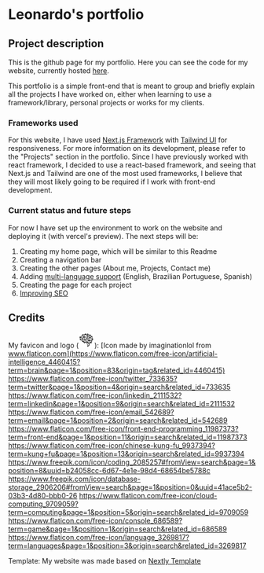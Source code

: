 # Leonardo's portfolio

## Project description
This is the github page for my portfolio. Here you can see the code for my website, currently hosted [here](https://portfolio-leo-three.vercel.app).

This portfolio is a simple front-end that is meant to group and briefly explain all the projects I have worked on, either when learning to use a framework/library, personal projects or works for my clients.

### Frameworks used
For this website, I have used [Next.js Framework](https://nextjs.org/) with [Tailwind UI](https://tailwindui.com) for responsiveness. For more information on its development, please refer to the "Projects" section in the portfolio. Since I have previously worked with react framework, I decided to use a react-based framework, and seeing that Next.js and Tailwind are one of the most used frameworks, I believe that they will most likely going to be required if I work with front-end development.

### Current status and future steps
For now I have set up the environment to work on the website and deploying it (with vercel's preview). 
The next steps will be:
1. Creating my home page, which will be similar to this Readme
2. Creating a navigation bar
3. Creating the other pages (About me, Projects, Contact me)
4. Adding [multi-language support](https://locize.com/blog/next-13-app-dir-i18n/) (English, Brazilian Portuguese, Spanish)
5. Creating the page for each project
6. [Improving SEO](https://nextjs.org/learn/seo/introduction-to-seo)

## Credits

My favicon and logo (![Neural network that looks like a brain](/public/favicon.ico)):
[Icon made by imaginationlol from www.flaticon.com](https://www.flaticon.com/free-icon/artificial-intelligence_4460415?term=brain&page=1&position=83&origin=tag&related_id=4460415)
https://www.flaticon.com/free-icon/twitter_733635?term=twitter&page=1&position=4&origin=search&related_id=733635
https://www.flaticon.com/free-icon/linkedin_2111532?term=linkedin&page=1&position=9&origin=search&related_id=2111532
https://www.flaticon.com/free-icon/email_542689?term=email&page=1&position=2&origin=search&related_id=542689
https://www.flaticon.com/free-icon/front-end-programming_11987373?term=front-end&page=1&position=11&origin=search&related_id=11987373
https://www.flaticon.com/free-icon/chinese-kung-fu_9937394?term=kung+fu&page=1&position=13&origin=search&related_id=9937394
https://www.freepik.com/icon/coding_2085257#fromView=search&page=1&position=8&uuid=b24058cc-6d67-4e1e-98d4-68654be5788c
https://www.freepik.com/icon/database-storage_2906206#fromView=search&page=1&position=0&uuid=41ace5b2-03b3-4d80-bbb0-26
https://www.flaticon.com/free-icon/cloud-computing_9709059?term=computing&page=1&position=5&origin=search&related_id=9709059
https://www.flaticon.com/free-icon/console_686589?term=game&page=1&position=1&origin=search&related_id=686589
https://www.flaticon.com/free-icon/language_3269817?term=languages&page=1&position=3&origin=search&related_id=3269817


Template: 
My website was made based on [Nextly Template](https://github.com/web3templates/nextly-template/)
